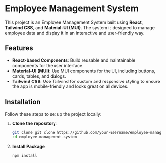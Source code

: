 # Employee Management System

This project is an Employee Management System built using **React**, **Tailwind CSS**, and **Material-UI (MUI)**. The system is designed to manage employee data and display it in an interactive and user-friendly way.

## Features

- **React-based Components**: Build reusable and maintainable components for the user interface.
- **Material-UI (MUI)**: Use MUI components for the UI, including buttons, cards, tables, and dialogs.
- **Tailwind CSS**: Use Tailwind for custom and responsive styling to ensure the app is mobile-friendly and looks great on all devices.

## Installation

Follow these steps to set up the project locally:

1. **Clone the repository**:
   ```bash
   git clone git clone https://github.com/your-username/employee-management-system.git
   cd employee-management-system
2. **Install Package**
   ```bash
   npm install
